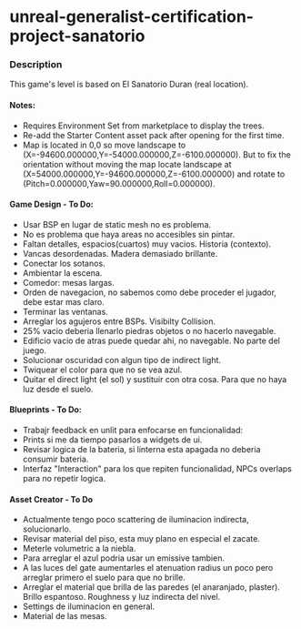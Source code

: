 # unreal-generalist-certification-project-sanatorio

### Description

This game's level is based on El Sanatorio Duran (real location).

#### Notes:

- Requires Environment Set from marketplace to display the trees.
- Re-add the Starter Content asset pack after opening for the first time.
- Map is located in 0,0 so move landscape to (X=-94600.000000,Y=-54000.000000,Z=-6100.000000). But to fix the orientation without moving the map locate landscape at (X=54000.000000,Y=-94600.000000,Z=-6100.000000) and rotate to (Pitch=0.000000,Yaw=90.000000,Roll=0.000000).

#### Game Design - To Do:

* Usar BSP en lugar de static mesh no es problema.
* No es problema que haya areas no accesibles sin pintar.
* Faltan detalles, espacios(cuartos) muy vacios. Historia (contexto).
* Vancas desordenadas. Madera demasiado brillante.
* Conectar los sotanos.
* Ambientar la escena.
* Comedor: mesas largas.
* Orden de navegacion, no sabemos como debe proceder el jugador, debe estar mas claro.
* Terminar las ventanas.
* Arreglar los agujeros entre BSPs. Visibilty Collision.
* 25% vacio deberia llenarlo piedras objetos o no hacerlo navegable.
* Edificio vacio de atras puede quedar ahi, no navegable. No parte del juego.
* Solucionar oscuridad con algun tipo de indirect light.
* Twiquear el color para que no se vea azul.
* Quitar el direct light (el sol) y sustituir con otra cosa. Para que no haya luz desde el suelo.

#### Blueprints - To Do:


* Trabajr feedback en unlit para enfocarse en funcionalidad:
* Prints si me da tiempo pasarlos a widgets de ui.
* Revisar logica de la bateria, si linterna esta apagada no deberia consumir bateria. 
* Interfaz "Interaction" para los que repiten funcionalidad, NPCs overlaps para no repetir logica.

#### Asset Creator - To Do

* Actualmente tengo poco scattering de iluminacion indirecta, solucionarlo.
* Revisar material del piso, esta muy plano en especial el zacate.
* Meterle volumetric a la niebla.
* Para arreglar el azul podria usar un emissive tambien.
* A las luces del gate aumentarles el atenuation radius un poco pero arreglar primero el suelo para que no brille.
* Arreglar el material que brilla de las paredes (el anaranjado, plaster). Brillo espantoso. Roughness y luz indirecta del nivel.
* Settings de iluminacion en general.
* Material de las mesas.


